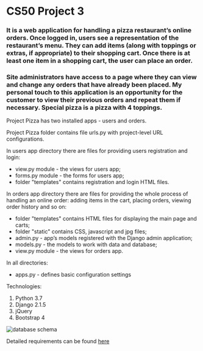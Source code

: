# CS50 Project 3

### It is a web application for handling a pizza restaurant’s online orders.  Once logged in, users see a representation of the restaurant’s menu. They can add items (along with toppings or extras, if appropriate) to their shopping cart. Once there is at least one item in a shopping cart, the user can place an order.
### Site administrators have access to a page where they can view and change any orders that have already been placed. My personal touch to this application is an opportunity for the customer to view their previous orders and repeat them if necessary. Special pizza is a pizza with 4 toppings.

Project Pizza has two installed apps - users and orders. 


Project Pizza folder contains file urls.py with project-level URL configurations.


In users app directory there are files for providing users registration and login:
* view.py module - the views for users app;
* forms.py module - the forms for users app;
* folder "templates" contains registration and login HTML files.

In orders app directory there are files for providing the whole process of handling an online order: adding items in the cart, placing orders, viewing order history and so on:
* folder "templates" contains HTML files for displaying the main page and carts;
* folder "static" contains CSS, javascript and jpg files;
* admin.py - app’s models registered with the Django admin application;
* models.py - the models to work with data and database;
* view.py module - the views for orders app.

In all directories:
* apps.py - defines basic configuration settings

Technologies:
1. Python 3.7
2. Django 2.1.5
3. jQuery
4. Bootstrap 4

![database schema](https://www.planttext.com/api/plantuml/img/RLJ1RiCW3Btp5Vn0A-qwJLEbJ9igRUkcPkUA1TOo1OY073BruqSXE42u1BzdntwsINR64cr7qUCxfBv_MMVntZ9X4F87liTx2kOx4Gp0YrRZ0EX2JAk6WSkp0Uv3yuuT1Udxd7eb-inGB4UvkRJJu8XeXQ89UeAGL6AhKgKpIWGlpBDMekHQLRounT7rHkI4hV8db7JTtPhp3RYQ6Gn5LvHBLw5j6DFdIAJbTbhvawbLNVFqWjY7wmQNKGV9G7s8yc4u6MWQaixqe2dJyqI3lSnpmQ6lZCjs3spi4UUqLvfJ3Ucxqx3cZ_pFzLhH6BQsrflofVR21xUYwette-BSuYmoloxBOjp8ixZQq1ltyHcCK3YztcX-6QOJwDESAB4Cg5PPqWDgbFpXMZ0AoMyP3FBFa3gQ_ZkUKRWR8KafCf6_sLmVCMX9WtPCKlV_S5lw1m00)


Detailed requirements can be found [here](https://docs.cs50.net/web/2020/x/projects/3/project3.html)
